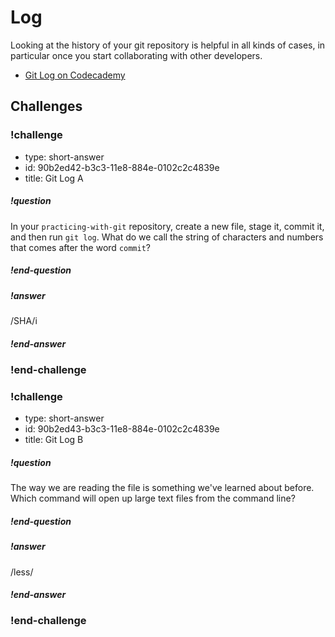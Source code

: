 # Log

Looking at the history of your git repository is helpful in all kinds of cases, in particular once you start collaborating with other developers.

* [Git Log on Codecademy](https://www.codecademy.com/en/courses/learn-git/lessons/git-workflow/exercises/git-log)

## Challenges

<!-- Question -->

### !challenge

* type: short-answer
* id: 90b2ed42-b3c3-11e8-884e-0102c2c4839e
* title: Git Log A

##### !question

In your `practicing-with-git` repository, create a new file, stage it, commit it, and then run `git log`. What do we call the string of characters and numbers that comes after the word `commit`?

##### !end-question

##### !answer

/SHA/i

##### !end-answer

### !end-challenge

<!-- Question -->

### !challenge

* type: short-answer
* id: 90b2ed43-b3c3-11e8-884e-0102c2c4839e
* title: Git Log B

##### !question

The way we are reading the file is something we've learned about before. Which command will open up large text files from the command line?

##### !end-question

##### !answer

/less/

##### !end-answer

### !end-challenge
